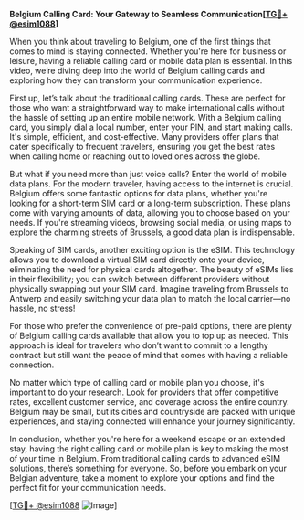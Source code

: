 **Belgium Calling Card: Your Gateway to Seamless Communication[[TG💪+ @esim1088](https://t.me/s/esim1088)]**

When you think about traveling to Belgium, one of the first things that comes to mind is staying connected. Whether you're here for business or leisure, having a reliable calling card or mobile data plan is essential. In this video, we’re diving deep into the world of Belgium calling cards and exploring how they can transform your communication experience.

First up, let’s talk about the traditional calling cards. These are perfect for those who want a straightforward way to make international calls without the hassle of setting up an entire mobile network. With a Belgium calling card, you simply dial a local number, enter your PIN, and start making calls. It's simple, efficient, and cost-effective. Many providers offer plans that cater specifically to frequent travelers, ensuring you get the best rates when calling home or reaching out to loved ones across the globe.

But what if you need more than just voice calls? Enter the world of mobile data plans. For the modern traveler, having access to the internet is crucial. Belgium offers some fantastic options for data plans, whether you're looking for a short-term SIM card or a long-term subscription. These plans come with varying amounts of data, allowing you to choose based on your needs. If you're streaming videos, browsing social media, or using maps to explore the charming streets of Brussels, a good data plan is indispensable.

Speaking of SIM cards, another exciting option is the eSIM. This technology allows you to download a virtual SIM card directly onto your device, eliminating the need for physical cards altogether. The beauty of eSIMs lies in their flexibility; you can switch between different providers without physically swapping out your SIM card. Imagine traveling from Brussels to Antwerp and easily switching your data plan to match the local carrier—no hassle, no stress!

For those who prefer the convenience of pre-paid options, there are plenty of Belgium calling cards available that allow you to top up as needed. This approach is ideal for travelers who don’t want to commit to a lengthy contract but still want the peace of mind that comes with having a reliable connection.

No matter which type of calling card or mobile plan you choose, it's important to do your research. Look for providers that offer competitive rates, excellent customer service, and coverage across the entire country. Belgium may be small, but its cities and countryside are packed with unique experiences, and staying connected will enhance your journey significantly.

In conclusion, whether you're here for a weekend escape or an extended stay, having the right calling card or mobile plan is key to making the most of your time in Belgium. From traditional calling cards to advanced eSIM solutions, there’s something for everyone. So, before you embark on your Belgian adventure, take a moment to explore your options and find the perfect fit for your communication needs.

[[TG💪+ @esim1088](https://t.me/s/esim1088) ![Image](https://i.postimg.cc/Y0z9fWf4/image.png)]